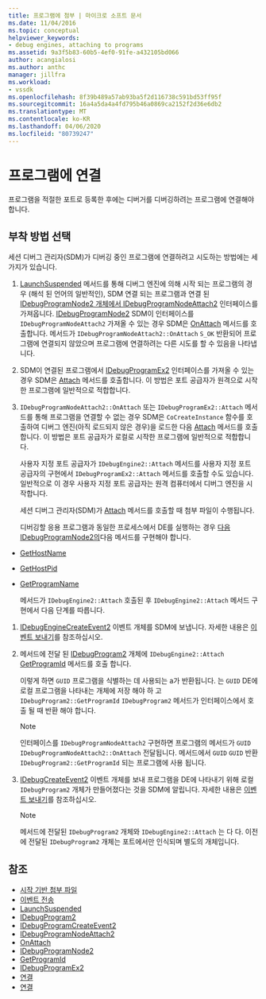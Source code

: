 ```yaml
---
title: 프로그램에 첨부 | 마이크로 소프트 문서
ms.date: 11/04/2016
ms.topic: conceptual
helpviewer_keywords:
- debug engines, attaching to programs
ms.assetid: 9a3f5b83-60b5-4ef0-91fe-a432105bd066
author: acangialosi
ms.author: anthc
manager: jillfra
ms.workload:
- vssdk
ms.openlocfilehash: 8f39b489a57ab93ba5f2d116738c591bd53ff95f
ms.sourcegitcommit: 16a4a5da4a4fd795b46a0869ca2152f2d36e6db2
ms.translationtype: MT
ms.contentlocale: ko-KR
ms.lasthandoff: 04/06/2020
ms.locfileid: "80739247"
---
```

# <a name="attach-to-the-program"></a>프로그램에 연결
프로그램을 적절한 포트로 등록한 후에는 디버거를 디버깅하려는 프로그램에 연결해야 합니다.

## <a name="choose-how-to-attach"></a>부착 방법 선택
 세션 디버그 관리자(SDM)가 디버깅 중인 프로그램에 연결하려고 시도하는 방법에는 세 가지가 있습니다.

1. [LaunchSuspended](../../extensibility/debugger/reference/idebugenginelaunch2-launchsuspended.md) 메서드를 통해 디버그 엔진에 의해 시작 되는 프로그램의 경우 (해석 된 언어의 일반적인), SDM 연결 되는 프로그램과 연결 된 [IDebugProgramNode2 개체에서 IDebugProgramNodeAttach2](../../extensibility/debugger/reference/idebugprogramnodeattach2.md) 인터페이스를 가져옵니다. [IDebugProgramNode2](../../extensibility/debugger/reference/idebugprogramnode2.md) SDM이 인터페이스를 `IDebugProgramNodeAttach2` 가져올 수 있는 경우 SDM은 [OnAttach](../../extensibility/debugger/reference/idebugprogramnodeattach2-onattach.md) 메서드를 호출합니다. 메서드가 `IDebugProgramNodeAttach2::OnAttach` `S_OK` 반환되어 프로그램에 연결되지 않았으며 프로그램에 연결하려는 다른 시도를 할 수 있음을 나타냅니다.

2. SDM이 연결된 프로그램에서 [IDebugProgramEx2](../../extensibility/debugger/reference/idebugprogramex2.md) 인터페이스를 가져올 수 있는 경우 SDM은 [Attach](../../extensibility/debugger/reference/idebugprogramex2-attach.md) 메서드를 호출합니다. 이 방법은 포트 공급자가 원격으로 시작한 프로그램에 일반적으로 적합합니다.

3. `IDebugProgramNodeAttach2::OnAttach` 또는 `IDebugProgramEx2::Attach` 메서드를 통해 프로그램을 연결할 수 없는 경우 SDM은 `CoCreateInstance` 함수를 호출하여 디버그 엔진(아직 로드되지 않은 경우)을 로드한 다음 [Attach](../../extensibility/debugger/reference/idebugengine2-attach.md) 메서드를 호출합니다. 이 방법은 포트 공급자가 로컬로 시작한 프로그램에 일반적으로 적합합니다.

    사용자 지정 포트 공급자가 `IDebugEngine2::Attach` 메서드를 사용자 지정 포트 공급자의 구현에서 `IDebugProgramEx2::Attach` 메서드를 호출할 수도 있습니다. 일반적으로 이 경우 사용자 지정 포트 공급자는 원격 컴퓨터에서 디버그 엔진을 시작합니다.

   세션 디버그 관리자(SDM)가 [Attach](../../extensibility/debugger/reference/idebugengine2-attach.md) 메서드를 호출할 때 첨부 파일이 수행됩니다.

   디버깅할 응용 프로그램과 동일한 프로세스에서 DE를 실행하는 경우 [다음 IDebugProgramNode2의](../../extensibility/debugger/reference/idebugprogramnode2.md)다음 메서드를 구현해야 합니다.

- [GetHostName](../../extensibility/debugger/reference/idebugprogramnode2-gethostname.md)

- [GetHostPid](../../extensibility/debugger/reference/idebugprogramnode2-gethostpid.md)

- [GetProgramName](../../extensibility/debugger/reference/idebugprogramnode2-getprogramname.md)

  메서드가 `IDebugEngine2::Attach` 호출된 후 `IDebugEngine2::Attach` 메서드 구현에서 다음 단계를 따릅니다.

1. [IDebugEngineCreateEvent2](../../extensibility/debugger/reference/idebugenginecreateevent2.md) 이벤트 개체를 SDM에 보냅니다. 자세한 내용은 [이벤트 보내기](../../extensibility/debugger/sending-events.md)를 참조하십시오.

2. 메서드에 전달 된 [IDebugProgram2](../../extensibility/debugger/reference/idebugprogram2.md) 개체에 `IDebugEngine2::Attach` [GetProgramId](../../extensibility/debugger/reference/idebugprogram2-getprogramid.md) 메서드를 호출 합니다.

     이렇게 하면 `GUID` 프로그램을 식별하는 데 사용되는 a가 반환됩니다. 는 `GUID` DE에 로컬 프로그램을 나타내는 개체에 저장 해야 하 고 `IDebugProgram2::GetProgramId` `IDebugProgram2` 메서드가 인터페이스에서 호출 될 때 반환 해야 합니다.

    > [!NOTE]
    > 인터페이스를 `IDebugProgramNodeAttach2` 구현하면 프로그램의 메서드가 `GUID` `IDebugProgramNodeAttach2::OnAttach` 전달됩니다. 메서드에서 `GUID` `GUID` 반환 `IDebugProgram2::GetProgramId` 되는 프로그램에 사용 됩니다.

3. [IDebugCreateEvent2](../../extensibility/debugger/reference/idebugprogramcreateevent2.md) 이벤트 개체를 보내 프로그램을 DE에 나타내기 위해 로컬 `IDebugProgram2` 개체가 만들어졌다는 것을 SDM에 알립니다. 자세한 내용은 [이벤트 보내기](../../extensibility/debugger/sending-events.md)를 참조하십시오.

    > [!NOTE]
    > 메서드에 전달된 `IDebugProgram2` 개체와 `IDebugEngine2::Attach` 는 다 다. 이전에 전달된 `IDebugProgram2` 개체는 포트에서만 인식되며 별도의 개체입니다.

## <a name="see-also"></a>참조
- [시작 기반 첨부 파일](../../extensibility/debugger/launch-based-attachment.md)
- [이벤트 전송](../../extensibility/debugger/sending-events.md)
- [LaunchSuspended](../../extensibility/debugger/reference/idebugenginelaunch2-launchsuspended.md)
- [IDebugProgram2](../../extensibility/debugger/reference/idebugprogram2.md)
- [IDebugProgramCreateEvent2](../../extensibility/debugger/reference/idebugprogramcreateevent2.md)
- [IDebugProgramNodeAttach2](../../extensibility/debugger/reference/idebugprogramnodeattach2.md)
- [OnAttach](../../extensibility/debugger/reference/idebugprogramnodeattach2-onattach.md)
- [IDebugProgramNode2](../../extensibility/debugger/reference/idebugprogramnode2.md)
- [GetProgramId](../../extensibility/debugger/reference/idebugprogram2-getprogramid.md)
- [IDebugProgramEx2](../../extensibility/debugger/reference/idebugprogramex2.md)
- [연결](../../extensibility/debugger/reference/idebugprogramex2-attach.md)
- [연결](../../extensibility/debugger/reference/idebugengine2-attach.md)
